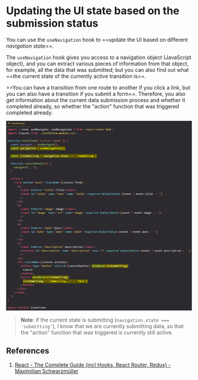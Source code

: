 # Updating the UI state based on the submission status

You can use the `useNavigation` hook to ==update the UI based on different _navigation state_==.

The `useNavigation` hook gives you access to a navigation object (JavaScript object), and you can extract various pieces of information from that object, for example, all the data that was submitted; but you can also find out what ==the current state of the currently active transition is==.

==You can have a transition from one route to another if you click a link, but you can also have a transition if you submit a form==. Therefore, you also get information about the current data submission process and whether it completed already, so whether the "action" function that was triggered completed already.

![useNavigation_for_updating_the_UI](../../img/useNavigation_for_updating_the_UI.jpg)

> **Note**: If the current state is submitting (`navigation.state === 'submitting'`), I know that we are currently submitting data, so that the "action" function that was triggered is currently still active.

## References

1. [React - The Complete Guide (incl Hooks, React Router, Redux) - Maximilian Schwarzmüller](https://www.udemy.com/course/react-the-complete-guide-incl-redux/)